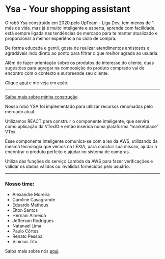 # Ysa - Your shopping assistant

O robô Ysa construído em 2020 pelo UpTeam - Liga Dev, tem menos de 1 mês de vida, mas já é muito inteligente e esperta, aprende com facilidade, está sempre ligada nas tendências de mercado para te manter atualizado e proporcionar a melhor experiência no ciclo de compra.

De forma educada e gentil, gosta de realizar atendimentos amistosos e agradáveis indo direto ao ponto para filtrar o que melhor agrada ao usuária.

Além de fazer orientação sobre os produtos de interesse do cliente, duas sugestões para agregar na composição do produto comprado vai de encontro com o contexto e surpreende seu cliente.

Clique [aqui](hiringcoders11.myvtex.com "Tv Store a sua loja de tvs") e me veja em ação.

---

[Saiba mais sobre minha construção](https://upteamapresentation.netlify.app/)

Nosso robô YSA foi implementado para utilizar recursos renomados pelo mercado atual.

Utilizamos REACT para construir o componente inteligente, que servirá como aplicação da VTexIO e então inserida numa plataforma “marketplace” VTex.

Esse componente inteligente comunica-se com a lex da AWS, utilizando da mesma tecnologia que vemos na LEXIA, para concluir sua missão, ajudar a encontrar o produto perfeito e ajudar no sistema de compras.

Utiliza das funções do serviço Lambda da AWS para fazer verificações e validar os dados válidos ou inválidos fornecidos pelo usuário.

---

### Nosso time:
- Alexandre Moreira
- Caroline Casagrande
- Eduardo Matheus
- Elton Santos
- Hernani Almeida
- Jefferson Rodrigues
- Natanael Lima
- Paulo Côrtes
- Renato Pessoa
- Vinicius Tito

Saiba mais sobre nós [aqui](https://upteam.netlify.app/ "UpTeam A Liga Dev").
